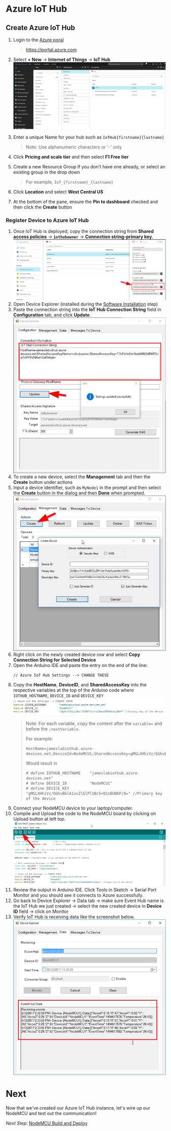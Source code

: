 # Azure IoT Hub

## Create Azure IoT Hub
1. Login to the [Azure poral](https://portal.azure.com) 
   > https://portal.azure.com
  
1. Select **+ New** → **Internet of Things** → **IoT Hub**  
  ![Create AZ IoT Hub](/images/Azure_configuration/Create_IoTHub.png)
1. Enter a unique Name for your hub such as `IoTHub{firstname}{lastname}`
   > Note: Use alphanumeric characters or '-' only
1. Click **Pricing and scale tier** and then select **F1 Free tier**
1. Create a new Resource Group if you don't have one already, or select an existing group in the drop down
   > For example, `IoT_{firstname}_{lastname}`
1. Click **Location** and select **West Central US**
1. At the bottom of the pane, ensure the **Pin to dashboard** checked and then click the **Create** button

### Register Device to Azure IoT Hub
1. Once IoT Hub is deployed, copy the connection string from **Shared access policies** → **`iothubowner`** → **Connection string-primary key**.  
![Grant access to IoT Hub](/images/Azure_configuration/GrantAccess_IoTHub.png)
1. Open Device Explorer (installed during the [Software Installation](1_Software_Installation.md) step)
1. Paste the connection string into the **IoT Hub Connection String** field in **Configuration** tab, and click **Update**.  
   ![Setting Device Explorer](/images/Azure_configuration/Setting_Device_Explorer.png)
1. To create a new device, select the **Management** tab and then the **Create** button under actions
1. Input a device identifier, such as `MyNode1` in the prompt and then select the **Create** button in the dialog and then **Done** when prompted.  
   ![Create New Device](/images/Azure_configuration/Create_Device.png)
1. Right click on the newly created device row and select **Copy Connection String for Selected Device**
1. Open the Arduino IDE and paste the entry on the end of the line:
   ```
   // Azure IoT Hub Settings --> CHANGE THESE 
   ```
1. Copy the **HostName**, **DeviceID**, and **SharedAccessKey** into the respective variables at the top of the Arduino code where `IOTHUB_HOSTNAME`, `DEVICE_ID` and `DEVICE_KEY`
   ![Device Info in Code](/images/Azure_configuration/Device_Info_In_Code.png)
   > Note: For each variable, copy the content after the `variable=` and before the `;nextVariable`.   
   >  
   > For example: 
   > ```
   > HostName=jameslabiothub.azure-devices.net;DeviceId=NodeMCU1;SharedAccessKey=gMGLXHhiVz/GGhvBklA1xsZlGlPlSBc5+Q1nBUBKP/0= 
   > ```
   > Would result in
   > ```
   > # define IOTHUB_HOSTNAME    "jameslabiothub.azure-devices.net"
   > # define DEVICE_ID          "NodeMCU1"
   > # define DEVICE_KEY         "gMGLXHhiVz/GGhvBklA1xsZlGlPlSBc5+Q1nBUBKP/0=" //Primary key of the device
   > ```
1. Connect your NodeMCU device to your laptop/computer.
1. Compile and Upload the code to the NodeMCU board by clicking on Upload button at left top.  
   ![Upload code](/images/Azure_configuration/Upload_Code_To_Device.png)
1. Review the output in Arduino IDE. Click Tools in Sketch → Serial Port Monitor and you should see it connects to Azure successfully.
1. Go back to Device Explorer → Data tab → make sure Event Hub name is the IoT Hub we just created → select the new created device in **Device ID** field → click on Monitor
1. Verify IoT Hub is receiving data like the screenshot below.  
   ![Receiving Data](/images/Azure_configuration/Receiving_IoT_Data.png)
  



# Next
Now that we've created our Azure IoT Hub instance, let's wire up our NodeMCU and test out the communication!

*Next Step*: [NodeMCU Build and Deploy](4_NodeMCU_Build.md)